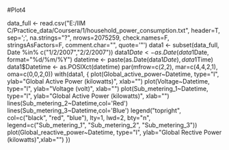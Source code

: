 #Plot4
 
 data_full <- read.csv("E:/IIM C/Practice_data/Coursera/1/household_power_consumption.txt", header=T, sep=';', na.strings="?", 
                      nrows=2075259, check.names=F, stringsAsFactors=F, comment.char="", quote='\"')
data1 <- subset(data_full, Date %in% c("1/2/2007","2/2/2007"))
data1$Date <- as.Date(data1$Date, format="%d/%m/%Y")
datetime <- paste(as.Date(data1$Date), data1$Time)
data1$Datetime <- as.POSIXct(datetime)
par(mfrow=c(2,2), mar=c(4,4,2,1), oma=c(0,0,2,0))
with(data1, {
  plot(Global_active_power~Datetime, type="l", 
       ylab="Global Active Power (kilowatts)", xlab="")
  plot(Voltage~Datetime, type="l", 
       ylab="Voltage (volt)", xlab="")
  plot(Sub_metering_1~Datetime, type="l", 
       ylab="Global Active Power (kilowatts)", xlab="")
  lines(Sub_metering_2~Datetime,col='Red')
  lines(Sub_metering_3~Datetime,col='Blue')
  legend("topright", col=c("black", "red", "blue"), lty=1, lwd=2, bty="n",
         legend=c("Sub_metering_1", "Sub_metering_2", "Sub_metering_3"))
  plot(Global_reactive_power~Datetime, type="l", 
       ylab="Global Rective Power (kilowatts)",xlab="")
})
